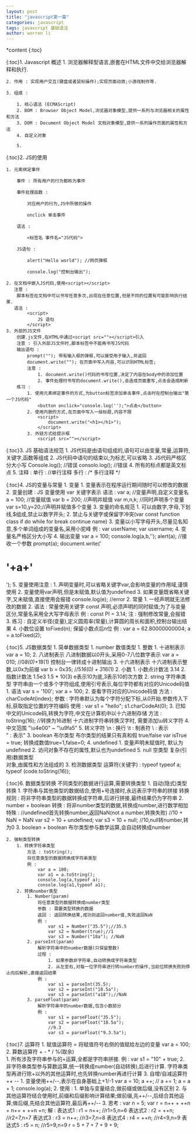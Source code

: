 ```yaml
---
layout: post
title: "javascript第一篇"
categories: javascript
tags: javascript 基础语法
author: worren li
---
```


*content
{:toc}



{:toc}1. Javascript 概述
	1. 浏览器解释型语言,嵌套在HTML文件中交给浏览器解释和执行.
	 
	2. 作用 : 实现用户交互(键盘或者鼠标操作);实现页面动效;小游戏制作等.
	
	3. 组成 :
	 
		1. 核心语法 (ECMAScript)
		2. BOM : Browser Object Model,浏览器对象模型,提供一系列与浏览器相关的属性和方法
		3. DOM : Document Object Model 文档对象模型,提供一系列操作页面的属性和方法
		4. 自定义对象
		
		5. 
{:toc}2. JS的使用

	1. 元素绑定事件
	
		事件 : 所有用户的行为都称为事件
		
		事件处理函数 :
		
			对应用户的行为,JS中所做的操作
			
			onclick 单击事件
			
		语法 :
		
			<标签名 事件名="JS代码">
			
		JS语句 :
		
			alert("Hello world"); //网页弹框
			
			console.log("控制台输出");
			
	2. 在文档中嵌入JS代码,使用<script></script>
	   注意 :
	   	脚本标签在文档中可以书写任意多次,出现在任意位置,但是不同的位置有可能影响执行结果.
	   语法 :
	   		<script>
	   			JS 语句
	   		</script>
	3. 外部的JS文件
		创建.js文件,在HTML中通过<script src=""></script>引入
		注意 : 引入外部JS文件时,脚本标签中不能再书写JS代码
		输出语句 :
			prompt(""); 带有输入框的弹框,可以接受用于输入,并返回
			document.write(""); 在页面中写入内容,可以识别HTML标签;
			注意 :
				1. document.write()代码的书写位置,决定了内容在body中的添加位置
				2. 事件处理时书写的document.write(),会造成页面重写,点击会造成刷新
		练习 :
			1. 使用元素绑定事件的方式,为button标签添加单击事件,点击时在控制台输出"第一个JS代码"
				<button onclick="console.log('');">点击</button>
			2. 使用内嵌的方式,在页面中写入一级标题,内容不限
				<script>
					document.write("<h1></h1>");
				</script>
			3. 外链方式给提示框
				<script src=""></script>
				
{:toc}3. JS 基础语法规范
	1. JS代码是由语句组成的,语句可以由变量,常量,运算符,关键字,函数等组成
	2. JS代码中语句的结束以;为标志,可以省略
	3. JS代码严格区分大小写
		Console.log(); //错误
		consolo.log(); //错误
	4. 所有的标点都是英文标点
	5. 注释 :
		单行 : //单行注释
		多行 : /* 多行注释 */

{:toc}4. JS的变量与常量
	1. 变量
		1. 变量表示在程序运行期间随时可以修改的数据
		2. 变量创建 :
			JS 变量使用 var 关键字表示
			语法 :
				var a; //变量声明,自定义变量名
				a = 100; //变量赋值
				var b = 200; //声明并赋值
				var m,n,k; //同时声明多个变量
				var s=10,y=20;//声明并赋值多个变量
		3. 变量的命名规范
			1. 可以由数字,字母,下划线,$组成,禁止以数字开头;
			2. 禁止与关键字或保留字冲突(var const function class if do while for break continue name)
			3. 变量以小写字母开头,尽量见名知意,多个单词组成的变量名,采用小驼峰
				例 : 
					var userName;
					var username;
			4. 变量名严格区分大小写
		4. 输出变量
			var a = 100;
			console.log(a,b,'');
			alert(a); //接收一个参数
			prompt(a);
			document.write('<h1>'+a+'</h1>');
		5. 变量使用注意 :
			1. 声明变量时,可以省略关键字var,会影响变量的作用域,谨慎使用
			2. 变量使用var声明,但是未赋值,默认值为undefined
			3. 如果变量既省略关键字,又未赋值,直接使用会报错
				console.log(e); //error
	2. 常量
		1. 一经声明就无法修改的数据
		2. 语法 :
			常量使用关键字 const 声明,必须声明的同时赋值;为了与变量区分,常量名采用全大写字母表示
			例 :
				const PI = 3.14;
			注 : 强制修改常量,会报错	
		3. 练习 :
			自定义半径(变量),定义圆周率(常量),计算圆的周长和面积,控制台输出结果
		4. 小数位设置
			toFixed(n);
			保留小数点后n位
			例 :
				var a = 62.80000000004;
				a = a.toFixed(2);
				
{:toc}5. JS数据类型
	1. 简单数据类型
		1. number 数值类型
			1. 整数
				1. 十进制表示
					var a = 10;
				2. 八进制表示
					八进制数据以0开头,采用0-7八位数字表示
					var a = 010; //0*8(0)+1*8(1)
					控制台一律转成十进制输出
				3. 十六进制表示
					十六进制表示整数,以0x为前缀
					var b = 0x35; //5*16(0) + 3*16(1)
			2. 小数
				1. 小数点计数法 3.14
				2. 指数计数法 1.5e3
					1.5 * 10(3)
					e表示10为底,3表示10的次方数
		2. string 字符串类型
			字符串由一个或多个字符组成,使用引号表示,每位字符都有对应的Unicode码值
			1. 语法
				var s = '100';
				var a = 100;
			2. 查看字符对应的Unicode码值
				方法 : charCodeAt(index);
				参数 : 字符串默认为每个字符分配下标,从0开始.参数传入下标,获取指定位置的字符编码
				使用 :
					var s1 = "hello";
					s1.charCodeAt(0);
			3. 已知中文的Unicode码,转换为字符,中文在计算机中以十六进制存储
				方法 : toString(16); //转换为16进制
				十六进制字符串转换汉字时, 需要添加\u转义字符
			4. 中文范围
				"\u4e00" ~ "\u9fa5"
			5. 转义字符
				\n  : 换行
				\t  : 制表符
				\\  : 表示\
				\"  : 表示"
		3. boolean 布尔类型
			布尔类型的结果只有真和假 true/false
			var isTrue = true;
			转换成数值true=1,false=0;
		4. undefined
			1. 变量声明未赋值时, 默认为undefined
			2. 访问对象不存在的属性,默认也为undefined
		5. null 空类型
			 复杂(引用)数据类型				
		对象,由属性和方法组成的
	3. 检测数据类型
		运算符(关键字) : typeof 
		typeof a;
		typeof (code.toString(16));
		
{:toc}6. 数据类型转换
	不同类型的数据进行运算,需要转换类型
	1. 自动(隐式)类型转换
		1. 字符串与其他类型的数据结合,使用+号连接时,永远表示字符串的拼接
			转换规则 : 将非字符串类型的数据转换成字符串,后进行拼接,最终结果仍为字符串
		2. number + boolean
			转换 : 将非number类型的数据,转换成number,进行数学相加
			特殊 :
			//undefined首先转换number,返回NaN(not a number,转换失败)
			//10 + NaN = NaN
			var s2 = 10 + undefined;
			var s3 = 10 + null; //10,null转number,转为0
		3. boolean + boolean
			布尔类型参与数学运算,会自动转换成number

	2. 强制类型转换
		1. 转换字符串类型
			方法 : toString();
			将任意类型的数据转换成字符串类型
			例 :
				var a = 100;
				var a1 = a.toString();
				console.log(a,typeof a);
				console.log(a1,typeof a1);
		2. 转换number类型
			1. Number(param)
				将任意类型的数据转换成number类型
				参数 : 需要类型转换的数据
				返回 : 返回转换结果,成功则返回number值,失败返回NaN
				例 :
					var s1 = Number("35.5");//35.5
					var s2 = Number(true);//1
					var s3 = Number("18a"); //NaN
			2. parseInt(param)
				解析字符串中的number数据(只保留整数)
				过程 :
					1. 如果参数非字符串,自动转换成字符串类型
					2. 从左至右,对每一位字符串进行转number的操作,当前位转换失败则停止向后解析,直接返回结果
				例 :
					var s1 = parseInt(35.5);
					var s2 = parseInt("18.5a");
					var s3 = parseInt("a18");//NaN
			3. parseFloat(param)
				解析字符串中的number数据,包含小数部分
				例 :
					var s1 = parseFloat("35.5");
					var s2 = parseFloat("18.5a");
					//9.3
					var s3 = parseFloat("9.3.5a");
					
{:toc}7. 运算符
	1. 赋值运算符 =
		将赋值符号右侧的值赋给左边的变量
		var a = 100;	
	2. 算数运算符
		+ - * / %(取余)	
		1. 所有涉及字符串参与的+运算,全都是字符串拼接.
			例 :
				var s1 = "10" + true;
		2. 非字符串类型参与算数运算,统一转换成number(自动转换),后进行计算.
		字符串类型再进行除+以外的其他运算时,也先转换number再进行计算
	3. 自增/自减运算符 ++ --
		1. 变量使用++/--,表示在自身基础上+1/-1
			var a = 10;
			a ++; // a += 1; a = a + 1;
			console.log(a);
		2. 使用 :
			1. 单独与变量结合,做前缀或做后缀,没有区别
			2. 与其他运算符结合使用时,前缀和后缀影响计算结果;做前缀,先++/--,后结合其他运算;做后缀,先结合其他运算符,最后再++/--
		3. 思考 :
			var n = 5;
			var r = n++ + ++n + n++ + ++n +n;
			解 :
				表达式1 : r1 = n++; //r1=5,n=6
				表达式2 : r2 = ++n; //r2=7,n=7
				表达式3 : r3 = n++; //r3=7,n=8
				表达式4 : r4 = ++n; //r4=9,n=9
				表达式5 : r5 = n; 	//r5=9,n=9
				r = 5 + 7 + 7 + 9 + 9;
























